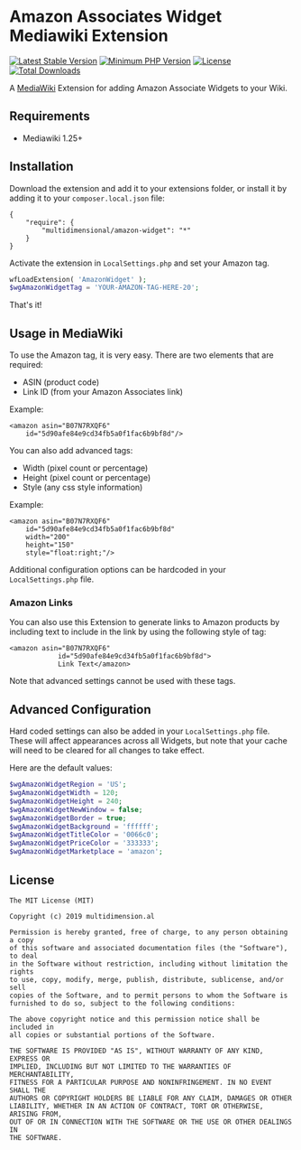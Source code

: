 # Amazon Associates Widget Mediawiki Extension

[![Latest Stable Version](https://poser.pugx.org/multidimensional/amazon-widget/v/stable.svg)](https://packagist.org/packages/multidimensional/amazon-widget)
[![Minimum PHP Version](http://img.shields.io/badge/php-%3E%3D%205.4-8892BF.svg)](https://php.net/)
[![License](https://poser.pugx.org/multidimensional/amazon-widget/license.svg)](https://packagist.org/packages/multidimensional/amazon-widget)
[![Total Downloads](https://poser.pugx.org/multidimensional/amazon-widget/d/total.svg)](https://packagist.org/packages/multidimensional/amazon-widget)

A [MediaWiki](http://www.mediawiki.org/) Extension for adding Amazon Associate Widgets to your Wiki.

## Requirements

* Mediawiki 1.25+

## Installation

Download the extension and add it to your extensions folder, or install it by adding it to your ```composer.local.json``` file:

```
{
    "require": {
        "multidimensional/amazon-widget": "*"
    }
}
```

Activate the extension in ```LocalSettings.php``` and set your Amazon tag.

```php
wfLoadExtension( 'AmazonWidget' );
$wgAmazonWidgetTag = 'YOUR-AMAZON-TAG-HERE-20';
```

That's it!

## Usage in MediaWiki

To use the Amazon tag, it is very easy. There are two elements that are required:

* ASIN (product code)
* Link ID (from your Amazon Associates link)

Example:

```$xslt
<amazon asin="B07N7RXQF6"
    id="5d90afe84e9cd34fb5a0f1fac6b9bf8d"/>
```

You can also add advanced tags:

* Width (pixel count or percentage)
* Height (pixel count or percentage)
* Style (any css style information)

Example:

```$xslt
<amazon asin="B07N7RXQF6"
    id="5d90afe84e9cd34fb5a0f1fac6b9bf8d"
    width="200"
    height="150"
    style="float:right;"/>
```

Additional configuration options can be hardcoded in your ```LocalSettings.php``` file.

### Amazon Links

You can also use this Extension to generate links to Amazon products by including text to include in the link by using the following style of tag:

````$xslt
<amazon asin="B07N7RXQF6"
            id="5d90afe84e9cd34fb5a0f1fac6b9bf8d">
            Link Text</amazon>
````

Note that advanced settings cannot be used with these tags.

## Advanced Configuration

Hard coded settings can also be added in your ```LocalSettings.php``` file. These will affect appearances across all Widgets, but note that your cache will need to be cleared for all changes to take effect.

Here are the default values:

```php
$wgAmazonWidgetRegion = 'US';
$wgAmazonWidgetWidth = 120;
$wgAmazonWidgetHeight = 240;
$wgAmazonWidgetNewWindow = false;
$wgAmazonWidgetBorder = true;
$wgAmazonWidgetBackground = 'ffffff';
$wgAmazonWidgetTitleColor = '0066c0';
$wgAmazonWidgetPriceColor = '333333';
$wgAmazonWidgetMarketplace = 'amazon';
```

## License

    The MIT License (MIT)

    Copyright (c) 2019 multidimension.al
	
    Permission is hereby granted, free of charge, to any person obtaining a copy
    of this software and associated documentation files (the "Software"), to deal
    in the Software without restriction, including without limitation the rights
    to use, copy, modify, merge, publish, distribute, sublicense, and/or sell
    copies of the Software, and to permit persons to whom the Software is
    furnished to do so, subject to the following conditions:

    The above copyright notice and this permission notice shall be included in
    all copies or substantial portions of the Software.

    THE SOFTWARE IS PROVIDED "AS IS", WITHOUT WARRANTY OF ANY KIND, EXPRESS OR
    IMPLIED, INCLUDING BUT NOT LIMITED TO THE WARRANTIES OF MERCHANTABILITY,
    FITNESS FOR A PARTICULAR PURPOSE AND NONINFRINGEMENT. IN NO EVENT SHALL THE
    AUTHORS OR COPYRIGHT HOLDERS BE LIABLE FOR ANY CLAIM, DAMAGES OR OTHER
    LIABILITY, WHETHER IN AN ACTION OF CONTRACT, TORT OR OTHERWISE, ARISING FROM,
    OUT OF OR IN CONNECTION WITH THE SOFTWARE OR THE USE OR OTHER DEALINGS IN
    THE SOFTWARE.
